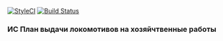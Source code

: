 [![StyleCI](https://github.styleci.io/repos/299225275/shield?branch=master)](https://github.styleci.io/repos/299225275?branch=master)
[![Build Status](https://travis-ci.com/ian-travers/pvlh.svg?branch=master)](https://travis-ci.com/ian-travers/pvlh)

### ИС План выдачи локомотивов на хозяйчтвенные работы
